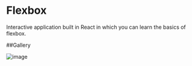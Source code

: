 # Flexbox

Interactive application built in React in which you can learn the basics of flexbox.

##Gallery

![image](https://user-images.githubusercontent.com/80163377/116807276-94e9d900-ab32-11eb-80de-e5abe0b475a3.png)
